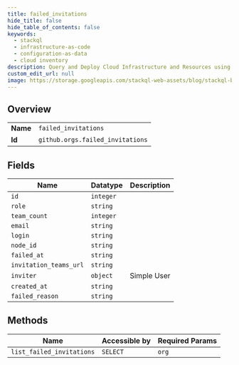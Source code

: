 ```yaml
---
title: failed_invitations
hide_title: false
hide_table_of_contents: false
keywords:
  - stackql
  - infrastructure-as-code
  - configuration-as-data
  - cloud inventory
description: Query and Deploy Cloud Infrastructure and Resources using SQL
custom_edit_url: null
image: https://storage.googleapis.com/stackql-web-assets/blog/stackql-blog-post-featured-image.png
---
```

  
    

## Overview
<table><tbody>
<tr><td><b>Name</b></td><td><code>failed_invitations</code></td></tr>
<tr><td><b>Id</b></td><td><code>github.orgs.failed_invitations</code></td></tr>
</tbody></table>

## Fields
| Name | Datatype | Description |
| ---- | -------- | ----------- |
| `id` | `integer` |  |
| `role` | `string` |  |
| `team_count` | `integer` |  |
| `email` | `string` |  |
| `login` | `string` |  |
| `node_id` | `string` |  |
| `failed_at` | `string` |  |
| `invitation_teams_url` | `string` |  |
| `inviter` | `object` | Simple User |
| `created_at` | `string` |  |
| `failed_reason` | `string` |  |
## Methods
| Name | Accessible by | Required Params |
| ---- | ------------- | --------------- |
| `list_failed_invitations` | `SELECT` | `org` |
